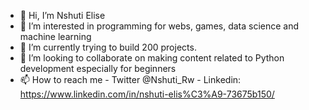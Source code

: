 - 👋 Hi, I’m Nshuti Elise
- 👀 I’m interested in programming for webs, games, data science and machine learning
- 🌱 I’m currently trying to build 200 projects.
- 💞️ I’m looking to collaborate on making content related to Python development especially for beginners
- 📫 How to reach me  - Twitter @Nshuti_Rw  - Linkedin: https://www.linkedin.com/in/nshuti-elis%C3%A9-73675b150/

<!---
nshuticode/nshuticode is a ✨ special ✨ repository because its `README.md` (this file) appears on your GitHub profile.
You can click the Preview link to take a look at your changes.
--->

